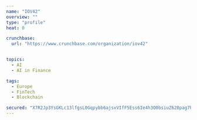 ```yaml
---
name: "IOV42"
overview: ""
type: "profile"
heat: 0

crunchbase:
  url: "https://www.crunchbase.com/organization/iov42"


topics:
  - AI
  - AI in Finance

tags:
  - Europe
  - FinTech
  - Blockchain

secured: "X7R2Jp3YsGKLc13lfgsL0Gqpybb6ajsxVIfF5Ess6Ie4h3O0bsiuZ628pag7hNjcE8BaNVZld4UGNuNfICwU8jZ0RsW82M8nCsAXl6ZxvIXYULgBlgRaL4KYN86AKTVe3CEgmz1bsmIIpqDfMKAjK12Y0lqT+ytGUI4FoALDJu99LTKY+pwoAiAwRlsU4ad7opS3vvgA5Xd95oWtZ/95a1VsIsIrDqq0wPc3GNlPyrU4Jr1u1InVi5+VjlZwd8onfPuo+W/iX8KLhoebvbMnotpjtlKQjvxDtsYN+KyON9LBkzDKU/WEq88XRN96iTN5o2EmR/qTkHtFUpz2glefJw==;zFsxyAquiwrYWMAMnsRamQ=="
---
```


